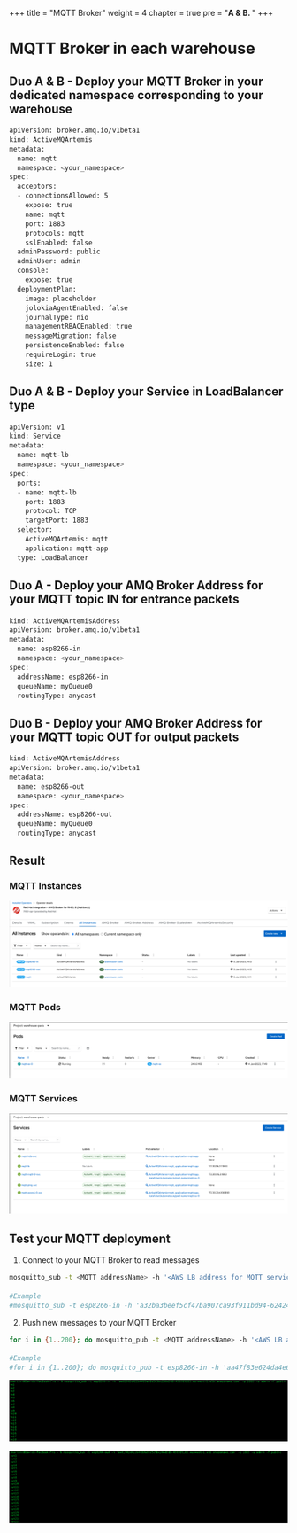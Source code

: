 +++
title = "MQTT Broker"
weight = 4
chapter = true
pre = "<b>A & B. </b>"
+++


# MQTT Broker in each warehouse

## Duo A & B - Deploy your MQTT Broker in your dedicated namespace corresponding to your warehouse

```sh
apiVersion: broker.amq.io/v1beta1
kind: ActiveMQArtemis
metadata:
  name: mqtt
  namespace: <your_namespace>
spec:
  acceptors:
  - connectionsAllowed: 5
    expose: true
    name: mqtt
    port: 1883
    protocols: mqtt
    sslEnabled: false
  adminPassword: public
  adminUser: admin
  console:
    expose: true
  deploymentPlan:
    image: placeholder
    jolokiaAgentEnabled: false
    journalType: nio
    managementRBACEnabled: true
    messageMigration: false
    persistenceEnabled: false
    requireLogin: true
    size: 1
```

## Duo A & B - Deploy your Service in LoadBalancer type   

```sh
apiVersion: v1
kind: Service
metadata:
  name: mqtt-lb
  namespace: <your_namespace>
spec:
  ports:
  - name: mqtt-lb
    port: 1883
    protocol: TCP
    targetPort: 1883
  selector:
    ActiveMQArtemis: mqtt
    application: mqtt-app
  type: LoadBalancer
  ```


## Duo A - Deploy your AMQ Broker Address for your MQTT topic IN for entrance packets

```sh
kind: ActiveMQArtemisAddress
apiVersion: broker.amq.io/v1beta1
metadata:
  name: esp8266-in
  namespace: <your_namespace>
spec:
  addressName: esp8266-in
  queueName: myQueue0
  routingType: anycast
```

## Duo B - Deploy your AMQ Broker Address for your MQTT topic OUT for output packets

```sh
kind: ActiveMQArtemisAddress
apiVersion: broker.amq.io/v1beta1
metadata:
  name: esp8266-out
  namespace: <your_namespace>
spec:
  addressName: esp8266-out
  queueName: myQueue0
  routingType: anycast
```


## Result

### MQTT Instances
![MQTT Instances](/images/mqtt-instances.png)

### MQTT Pods
![MQTT pods](/images/mqtt-pods.png)

### MQTT Services
![MQTT Instances](/images/mqtt-services.png)



## Test your MQTT deployment

1. Connect to your MQTT Broker to read messages

```sh
mosquitto_sub -t <MQTT addressName> -h '<AWS LB address for MQTT service>' -p <port> -u <MQTT user> -P <MQTT password>

#Example
#mosquitto_sub -t esp8266-in -h 'a32ba3beef5cf47ba907ca93f911bd94-62424187.eu-west-1.elb.amazonaws.com' -p 1883 -u admin -P public
```


2. Push new messages to your MQTT Broker

```sh
for i in {1..200}; do mosquitto_pub -t <MQTT addressName> -h '<AWS LB address for MQTT service>' -p <port> -u <MQTT user> -P <MQTT password> -m in$i; done

#Example
#for i in {1..200}; do mosquitto_pub -t esp8266-in -h 'aa47f83e624da4e639f5be6109757355-1944403232.eu-west-1.elb.amazonaws.com' -p 1883 -u admin -P public -m in$i; done
```



![MQTT topi IN](/images/mqtt-sub-in.png)


![MQTT topi OUT](/images/mqtt-sub-out.png)